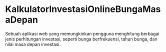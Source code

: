# KalkulatorInvestasiOnlineBungaMasaDepan
Sebuah aplikasi web yang memungkinkan pengguna menghitung berbagai jenis perhitungan investasi, seperti bunga berfrekuensi, tahun bunga, dan nilai masa depan investasi.
